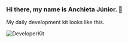 ### Hi there, my name is Anchieta Júnior. 👋

My daily development kit looks like this.

![DeveloperKit](https://i.ibb.co/CpGZFBy/Artboard-1.png)
